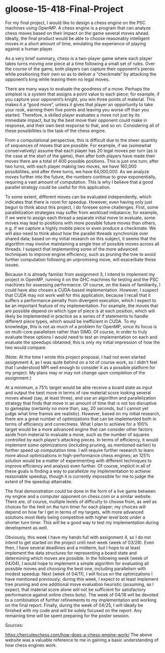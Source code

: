 # gloose-15-418-Final-Project

For my final project, I would like to design a chess engine on the PSC machines using OpenMP. A chess engine is a program that can analyze chess moves based on their impact on the game several moves ahead. Ideally, the final product would be able to choose reasonably intelligent moves in a short amount of time, emulating the experience of playing against a human player.

As a very brief summary, chess is a two-player game where each player takes turns moving one piece at a time following a small set of rules. Over the course of the game, both players can capture their opponent’s pieces while positioning their own so as to deliver a “checkmate” by attacking the opponent’s king while leaving them no legal moves.
	
There are many ways to evaluate the goodness of a move. Perhaps the simplest is a system that assigns a point value to each piece; for example, if you capture your opponent’s knight, you win three points of material. This makes it a “good move”, unless it gives that player an opportunity to take your rook, earning them five points and leaving you worse off than you started. Therefore, a skilled player evaluates a move not just by its immediate impact, but by the best move their opponent could make in response, and their own best response to that, and so on. Considering all of these possibilities is the task of the chess engine.

From a computational perspective, this is difficult due to the sheer quantity of sequences  of moves that are possible. For example, if we (somewhat conservatively) assume that each player has 20 legal moves per turn (as is the case at the start of the game), then after both players have made their moves there are a total of 400 possible positions. This is just one turn; after two turns, with each player making two moves, we have 160,000 possibilities, and after three turns, we have 64,000,000. As we analyze moves further into the future, the numbers continue to grow exponentially, requiring a vast amount of computation. This is why I believe that a good parallel strategy could be useful for this application.

To some extent, different moves can be evaluated independently, which indicates that there is room for speedup. However, even having only just begun to think about this project, I do foresee some challenges. First, some parallelization strategies may suffer from workload imbalance; for example, if we were to assign each thread a separate initial move to evaluate, some moves may lead to positions with more possible future moves than others, e.g. if we capture a highly mobile piece or even produce a checkmate. We will also need to think about how the parallel threads synchronize over shared data; based on my initial research on this subject, it seems that the algorithm may involve maintaining a single tree of possible moves across all threads. I suspect that implementing some of the more advanced techniques to improve engine efficiency, such as pruning the tree to avoid further computation following an unpromising move, will exacerbate these issues.

Because it is already familiar from assignment 3, I intend to implement my project in OpenMP, running it on the GHC machines for testing and the PSC machines for assessing performance. Of course, on the basis of familiarity, I could have also chosen a CUDA-based implementation. However, I suspect that CUDA may not work well for this application, because I recall that it suffers a performance penalty from divergent execution, which I expect to be an important feature of my implementation. For example, the moves that are possible depend on which type of piece is at each position, which will likely be implemented in practice as a series of if statements to handle different piece types, which would be inefficient in CUDA. To my knowledge, this is not as much of a problem for OpenMP, since its focus is on multi-core parallelism rather than SIMD. Of course, in order to truly evaluate these options I would need to test an implementation on each and evaluate the speedups obtained; this is only my initial impression of how the two would compare.

(Note: At the time I wrote this project proposal, I had not even started assignment 4, as I was quite behind on a lot of course work, so I didn't feel that I understood MPI well enough to consider it as a possible platform for my project. My plans may or may not change upon completion of the assignment.)

At a minimum, a 75% target would be able receive a board state as input and output the best move in terms of raw material score looking several moves ahead (say, at least three), and use an algorithm and parallelization strategy that finds that move in an amount of time that is not too disruptive to gameplay (certainly no more than, say, 20 seconds, but I cannot yet judge what time frames are realistic). However, based on my initial research, there are a great number of optimizations that can be implemented both in terms of efficiency and correctness. What I plan to achieve for a 100% target would be a more advanced engine that can consider other factors aside from material to evaluate a move, such as the number of squares controlled by each player’s attacking pieces. In terms of efficiency, it would implement some optimizations (including pruning, as mentioned earlier) to further speed up computation time. I will require further research to learn more about optimizations in high-performance chess engines; an 125% solution would be a matter of experimenting with different techniques to improve efficiency and analysis even further. Of course, implicit in all of these goals is finding a way to parallelize my implementation to achieve reasonable speedup, though it is currently impossible for me to judge the extent of the speedup attainable.

The final demonstration could be done in the form of a live game between my engine and a computer opponent on chess.com or a similar website. There are, of course, multiple levels of difficulty to choose from, as well as choices for the limit on the turn timer for each player; my choices will depend on how far I get in terms of my targets, with more advanced solutions most likely being competitive with higher level bots under a shorter turn timer. This will be a good way to test my implementation during development as well.

Obviously, this week I have my hands full with assignment 4, so I do not intend to get started on the project until next week (week of 03/28). Even then, I have several deadlines and a midterm, but I hope to at least implement the data structures for representing a board state and determining which moves are possible. In the following week (week of 04/04), I would hope to implement a simple algorithm for evaluating all possible moves and choosing the best one, including parallelism with modest speedup. Next (week of 04/11), I will focus on the optimizations I have mentioned previously; during this week, I expect to at least implement tree pruning and one additional move evaluation heuristic (assuming, as I expect, that material score alone will not be sufficient for satisfactory performance against online chess bots). The week of 04/18 will be devoted to a combination of further refinements to my implementation and working on the final report. Finally, during the week of 04/25, I will ideally be finished with my code and will be solely focused on the report. Any remaining time will be spent preparing for the poster session.

Sources:

https://herculeschess.com/how-does-a-chess-engine-work/
The above website was a valuable reference to me in gaining a basic understanding of how chess engines work.
